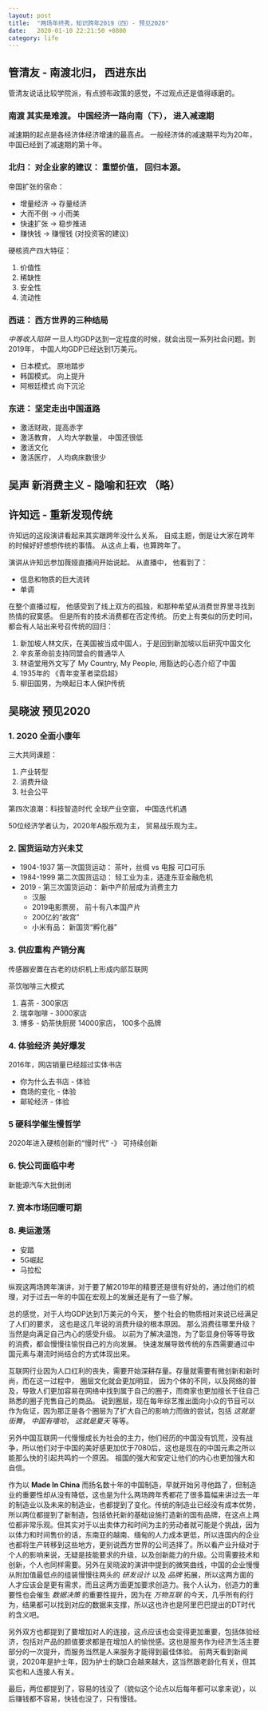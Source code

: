 ```yaml
---
layout: post
title:  "两场年终秀，知识跨年2019（四）- 预见2020"
date:   2020-01-10 22:21:50 +0800
category: life
---
```


## 管清友 - 南渡北归， 西进东出

管清友说话比较学院派，有点颁布政策的感觉，不过观点还是值得琢磨的。 

### 南渡 其实是难渡。 中国经济一路向南（下）， 进入减速期

减速期的起点是各经济体经济增速的最高点。 一般经济体的减速期平均为20年， 中国已经到了减速期的第十年。 

### 北归： 对企业家的建议： 重塑价值， 回归本源。

帝国扩张的宿命：
- 增量经济 -> 存量经济
- 大而不倒 -> 小而美
- 快速扩张 -> 稳步推进
- 赚快钱 -> 赚慢钱 (对投资客的建议)

硬核资产四大特征：
1. 价值性
2. 稀缺性
3. 安全性
4. 流动性

### 西进： 西方世界的三种结局

*中等收入陷阱* 一旦人均GDP达到一定程度的时候，就会出现一系列社会问题。到2019年， 中国人均GDP已经达到1万美元。 

- 日本模式。 原地踏步
- 韩国模式。 向上提升
- 阿根廷模式  向下沉沦

### 东进： 坚定走出中国道路

- 激活财政，提高赤字
- 激活教育， 人均大学数量， 中国还很低
- 激活文化
- 激活医疗， 人均病床数很少

## 吴声 新消费主义 - 隐喻和狂欢 （略）

## 许知远 - 重新发现传统

许知远的这段演讲看起来其实跟跨年没什么关系， 自成主题，倒是让大家在跨年的时候好好想想传统的事情。 从这点上看，也算跨年了。 

演讲从许知远参加薇娅直播间开始说起。 从直播中， 他看到了：
- 信息和物质的巨大流转
- 单调

在整个直播过程， 他感受到了线上双方的孤独，和那种希望从消费世界里寻找到热情的寂寞感。 但是所有的技术消费都在否定传统。 历史上有类似的历史时间，都会有人站出来号召传统的回归：
1. 新加坡人林文庆，在美国被当成中国人，于是回到新加坡以后研究中国文化
2. 辛亥革命前支持同盟会的普通华人
3. 林语堂用外文写了 My Country, My People, 用豁达的心态介绍了中国
4. 1935年的 《青年变革者梁启超》
5. 柳田国男，为唤起日本人保护传统

## 吴晓波  预见2020

### 1. 2020 全面小康年

三大共同课题： 
1. 产业转型
2. 消费升级
3. 社会公平

第四次浪潮：科技智造时代
全球产业空窗， 中国迭代机遇

50位经济学者认为，2020年A股乐观为主， 贸易战乐观为主。 

### 2. 国货运动方兴未艾

- 1904-1937 第一次国货运动： 茶叶，丝绸 vs 电报 可口可乐
- 1984-1999 第二次国货运动： 轻工业为主，适逢东亚金融危机
- 2019 -    第三次国货运动： 新中产阶层成为消费主力
  - 汉服
  - 2019电影票房， 前十有八本国产片
  - 200亿的“故宫”
  - 小米有品： 新国货“孵化器”

### 3. 供应重构 产销分离

传感器安置在古老的纺织机上形成内部互联网

茶饮咖啡三大模式
1. 喜茶 - 300家店
2. 瑞幸咖啡 - 3000家店
3. 博多 - 奶茶快厨房 14000家店， 100多个品牌

### 4. 体验经济 美好爆发

2016年，网店销量已经超过实体书店

- 你为什么去书店 - 体验
- 商场的变化 - 体验
- 邮轮经济 - 体验

### 5 硬科学催生慢哲学

2020年进入硬核创新的“慢时代” -》 可持续创新

### 6. 快公司面临中考

新能源汽车大批倒闭

### 7. 资本市场回暖可期

### 8. 奥运激荡

- 安踏
- 5G崛起
- 马拉松

纵观这两场跨年演讲，对于要了解2019年的精要还是很有好处的，通过他们的梳理，对于过去一年的中国在宏观上的发展还是有了一些了解。

总的感觉，对于人均GDP达到1万美元的今天， 整个社会的物质相对来说已经满足了人们的要求， 这也是这几年说的消费升级的根本原因。 那么消费往哪里升级？ 当然是向满足自己内心的感受升级。 以前为了解决温饱，为了彰显身份等等导致的消费，都会慢慢往愉悦自己的方向发展。 快速发展导致传统的东西需要通过中国元素与潮流时尚结合的方式体现出来。 

互联网行业因为人口红利的丧失，需要开始深耕存量。存量就需要有微创新和新时尚，而在这一过程中， 圈层文化就会更加明显， 因为个体的不同，以及网络的普及，导致人们更加容易在网络中找到属于自己的圈子，而商家也更加擅长于往自己熟悉的圈子兜售自己的商品。 说到圈层，现在每年综艺推出面向小众的节目可以作为佐证，因为那正是各个圈层为了扩大自己的影响力而做的尝试，包括 *这就是街舞*， *中国有嘻哈*， *这就是夏天* 等等。

另外中国互联网一代慢慢成长为社会的主力，他们经历的中国没有饥荒，没有战争，所以他们对于中国的美好感更加优于7080后，这也是现在的中国元素之所以能那么快的引起共鸣的一个原因。 祖国的强大和安定让他们的内心也更加强大和自信。

作为以 **Made In China** 而扬名数十年的中国制造，早就开始另寻他路了，但制造业的重要性却从没有降低，这也是为什么两场跨年秀都花了很多篇幅来讲过去一年的制造业以及未来的制造业，也都提到了变化。传统的制造业已经没有成本优势，所以两位都提到了新制造，包括依托新的基础设施打造新的国有品牌，在这点上两位都非常乐观。但其实对于以出卖体力和时间为主的劳动者就可能是个挑战，因为以体力和时间售价的话，东南亚的越南、缅甸的人力成本更低，所以连国内的企业也都将生产转移到这些地方，更别说西方世界的公司选择了。所以看产业升级对于个人的影响来说，无疑是技能要求的升级，以及创新能力的升级。公司需要技术和创新，个人也同样需要。另外在吴晓波的演讲中提到的微笑曲线，中国的企业慢慢从附加值最低点的组装慢慢往两头的 *研发设计* 以及 *品牌* 拓展，所以这两方面的人才应该会是更有需求，而且这两方面更加要求创造力。我个人认为，创造力的重要性也会催生 *数据决策* 的重要性提升，因为在 *万物互联* 的今天，几乎所有的行为，结果都可以找到对应的数据来支撑，所以这也许也是阿里巴巴提出的DT时代的含义吧。 

另外双方也都提到了要增加对人的连接，这点应该也会变得更加重要，包括体验经济，包括对产品的颜值要求都是在增加人的愉悦感。这也是服务作为经济生活主要部分的一次提升，而服务当然是人来服务才能得到最佳体验。 前两天看到新闻说，2020年是护士年，因为护士的缺口会越来越大，这当然跟老龄化有关，但其实也和人连接人有关。 

最后，两位都提到了，容易的钱没了（貌似这个论点以后每年都可以拿来说），以后赚钱都不容易，快钱也没了，只有慢钱。